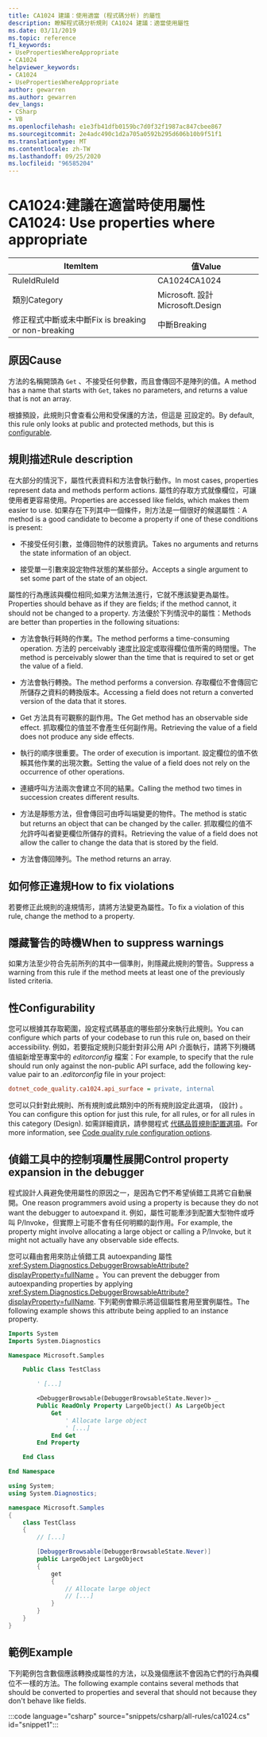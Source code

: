 ```yaml
---
title: CA1024 建議：使用適當 (程式碼分析) 的屬性
description: 瞭解程式碼分析規則 CA1024 建議：適當使用屬性
ms.date: 03/11/2019
ms.topic: reference
f1_keywords:
- UsePropertiesWhereAppropriate
- CA1024
helpviewer_keywords:
- CA1024
- UsePropertiesWhereAppropriate
author: gewarren
ms.author: gewarren
dev_langs:
- CSharp
- VB
ms.openlocfilehash: e1e3fb41dfb0159bc7d0f32f1987ac847cbee867
ms.sourcegitcommit: 2e4adc490c1d2a705a0592b295d606b10b9f51f1
ms.translationtype: MT
ms.contentlocale: zh-TW
ms.lasthandoff: 09/25/2020
ms.locfileid: "96585204"
---
```

# <a name="ca1024-use-properties-where-appropriate"></a><span data-ttu-id="d48b0-103">CA1024:建議在適當時使用屬性</span><span class="sxs-lookup"><span data-stu-id="d48b0-103">CA1024: Use properties where appropriate</span></span>

| <span data-ttu-id="d48b0-104">Item</span><span class="sxs-lookup"><span data-stu-id="d48b0-104">Item</span></span>                                     | <span data-ttu-id="d48b0-105">值</span><span class="sxs-lookup"><span data-stu-id="d48b0-105">Value</span></span>            |
|------------------------------------------|------------------|
| <span data-ttu-id="d48b0-106">RuleId</span><span class="sxs-lookup"><span data-stu-id="d48b0-106">RuleId</span></span>                                   | <span data-ttu-id="d48b0-107">CA1024</span><span class="sxs-lookup"><span data-stu-id="d48b0-107">CA1024</span></span>           |
| <span data-ttu-id="d48b0-108">類別</span><span class="sxs-lookup"><span data-stu-id="d48b0-108">Category</span></span>                                 | <span data-ttu-id="d48b0-109">Microsoft. 設計</span><span class="sxs-lookup"><span data-stu-id="d48b0-109">Microsoft.Design</span></span> |
| <span data-ttu-id="d48b0-110">修正程式中斷或未中斷</span><span class="sxs-lookup"><span data-stu-id="d48b0-110">Fix is breaking or non-breaking</span></span> | <span data-ttu-id="d48b0-111">中斷</span><span class="sxs-lookup"><span data-stu-id="d48b0-111">Breaking</span></span>         |

## <a name="cause"></a><span data-ttu-id="d48b0-112">原因</span><span class="sxs-lookup"><span data-stu-id="d48b0-112">Cause</span></span>

<span data-ttu-id="d48b0-113">方法的名稱開頭為 `Get` 、不接受任何參數，而且會傳回不是陣列的值。</span><span class="sxs-lookup"><span data-stu-id="d48b0-113">A method has a name that starts with `Get`, takes no parameters, and returns a value that is not an array.</span></span>

<span data-ttu-id="d48b0-114">根據預設，此規則只會查看公用和受保護的方法，但這是 [可](#configurability)設定的。</span><span class="sxs-lookup"><span data-stu-id="d48b0-114">By default, this rule only looks at public and protected methods, but this is [configurable](#configurability).</span></span>

## <a name="rule-description"></a><span data-ttu-id="d48b0-115">規則描述</span><span class="sxs-lookup"><span data-stu-id="d48b0-115">Rule description</span></span>

<span data-ttu-id="d48b0-116">在大部分的情況下，屬性代表資料和方法會執行動作。</span><span class="sxs-lookup"><span data-stu-id="d48b0-116">In most cases, properties represent data and methods perform actions.</span></span> <span data-ttu-id="d48b0-117">屬性的存取方式就像欄位，可讓使用者更容易使用。</span><span class="sxs-lookup"><span data-stu-id="d48b0-117">Properties are accessed like fields, which makes them easier to use.</span></span> <span data-ttu-id="d48b0-118">如果存在下列其中一個條件，則方法是一個很好的候選屬性：</span><span class="sxs-lookup"><span data-stu-id="d48b0-118">A method is a good candidate to become a property if one of these conditions is present:</span></span>

- <span data-ttu-id="d48b0-119">不接受任何引數，並傳回物件的狀態資訊。</span><span class="sxs-lookup"><span data-stu-id="d48b0-119">Takes no arguments and returns the state information of an object.</span></span>

- <span data-ttu-id="d48b0-120">接受單一引數來設定物件狀態的某些部分。</span><span class="sxs-lookup"><span data-stu-id="d48b0-120">Accepts a single argument to set some part of the state of an object.</span></span>

<span data-ttu-id="d48b0-121">屬性的行為應該與欄位相同;如果方法無法進行，它就不應該變更為屬性。</span><span class="sxs-lookup"><span data-stu-id="d48b0-121">Properties should behave as if they are fields; if the method cannot, it should not be changed to a property.</span></span> <span data-ttu-id="d48b0-122">方法優於下列情況中的屬性：</span><span class="sxs-lookup"><span data-stu-id="d48b0-122">Methods are better than properties in the following situations:</span></span>

- <span data-ttu-id="d48b0-123">方法會執行耗時的作業。</span><span class="sxs-lookup"><span data-stu-id="d48b0-123">The method performs a time-consuming operation.</span></span> <span data-ttu-id="d48b0-124">方法的 perceivably 速度比設定或取得欄位值所需的時間慢。</span><span class="sxs-lookup"><span data-stu-id="d48b0-124">The method is perceivably slower than the time that is required to set or get the value of a field.</span></span>

- <span data-ttu-id="d48b0-125">方法會執行轉換。</span><span class="sxs-lookup"><span data-stu-id="d48b0-125">The method performs a conversion.</span></span> <span data-ttu-id="d48b0-126">存取欄位不會傳回它所儲存之資料的轉換版本。</span><span class="sxs-lookup"><span data-stu-id="d48b0-126">Accessing a field does not return a converted version of the data that it stores.</span></span>

- <span data-ttu-id="d48b0-127">Get 方法具有可觀察的副作用。</span><span class="sxs-lookup"><span data-stu-id="d48b0-127">The Get method has an observable side effect.</span></span> <span data-ttu-id="d48b0-128">抓取欄位的值並不會產生任何副作用。</span><span class="sxs-lookup"><span data-stu-id="d48b0-128">Retrieving the value of a field does not produce any side effects.</span></span>

- <span data-ttu-id="d48b0-129">執行的順序很重要。</span><span class="sxs-lookup"><span data-stu-id="d48b0-129">The order of execution is important.</span></span> <span data-ttu-id="d48b0-130">設定欄位的值不依賴其他作業的出現次數。</span><span class="sxs-lookup"><span data-stu-id="d48b0-130">Setting the value of a field does not rely on the occurrence of other operations.</span></span>

- <span data-ttu-id="d48b0-131">連續呼叫方法兩次會建立不同的結果。</span><span class="sxs-lookup"><span data-stu-id="d48b0-131">Calling the method two times in succession creates different results.</span></span>

- <span data-ttu-id="d48b0-132">方法是靜態方法，但會傳回可由呼叫端變更的物件。</span><span class="sxs-lookup"><span data-stu-id="d48b0-132">The method is static but returns an object that can be changed by the caller.</span></span> <span data-ttu-id="d48b0-133">抓取欄位的值不允許呼叫者變更欄位所儲存的資料。</span><span class="sxs-lookup"><span data-stu-id="d48b0-133">Retrieving the value of a field does not allow the caller to change the data that is stored by the field.</span></span>

- <span data-ttu-id="d48b0-134">方法會傳回陣列。</span><span class="sxs-lookup"><span data-stu-id="d48b0-134">The method returns an array.</span></span>

## <a name="how-to-fix-violations"></a><span data-ttu-id="d48b0-135">如何修正違規</span><span class="sxs-lookup"><span data-stu-id="d48b0-135">How to fix violations</span></span>

<span data-ttu-id="d48b0-136">若要修正此規則的違規情形，請將方法變更為屬性。</span><span class="sxs-lookup"><span data-stu-id="d48b0-136">To fix a violation of this rule, change the method to a property.</span></span>

## <a name="when-to-suppress-warnings"></a><span data-ttu-id="d48b0-137">隱藏警告的時機</span><span class="sxs-lookup"><span data-stu-id="d48b0-137">When to suppress warnings</span></span>

<span data-ttu-id="d48b0-138">如果方法至少符合先前所列的其中一個準則，則隱藏此規則的警告。</span><span class="sxs-lookup"><span data-stu-id="d48b0-138">Suppress a warning from this rule if the method meets at least one of the previously listed criteria.</span></span>

## <a name="configurability"></a><span data-ttu-id="d48b0-139">性</span><span class="sxs-lookup"><span data-stu-id="d48b0-139">Configurability</span></span>

<span data-ttu-id="d48b0-140">您可以根據其存取範圍，設定程式碼基底的哪些部分來執行此規則。</span><span class="sxs-lookup"><span data-stu-id="d48b0-140">You can configure which parts of your codebase to run this rule on, based on their accessibility.</span></span> <span data-ttu-id="d48b0-141">例如，若要指定規則只能針對非公用 API 介面執行，請將下列機碼值組新增至專案中的 *editorconfig* 檔案：</span><span class="sxs-lookup"><span data-stu-id="d48b0-141">For example, to specify that the rule should run only against the non-public API surface, add the following key-value pair to an *.editorconfig* file in your project:</span></span>

```ini
dotnet_code_quality.ca1024.api_surface = private, internal
```

<span data-ttu-id="d48b0-142">您可以只針對此規則、所有規則或此類別中的所有規則設定此選項， (設計) 。</span><span class="sxs-lookup"><span data-stu-id="d48b0-142">You can configure this option for just this rule, for all rules, or for all rules in this category (Design).</span></span> <span data-ttu-id="d48b0-143">如需詳細資訊，請參閱程式 [代碼品質規則配置選項](../code-quality-rule-options.md)。</span><span class="sxs-lookup"><span data-stu-id="d48b0-143">For more information, see [Code quality rule configuration options](../code-quality-rule-options.md).</span></span>

## <a name="control-property-expansion-in-the-debugger"></a><span data-ttu-id="d48b0-144">偵錯工具中的控制項屬性展開</span><span class="sxs-lookup"><span data-stu-id="d48b0-144">Control property expansion in the debugger</span></span>

<span data-ttu-id="d48b0-145">程式設計人員避免使用屬性的原因之一，是因為它們不希望偵錯工具將它自動展開。</span><span class="sxs-lookup"><span data-stu-id="d48b0-145">One reason programmers avoid using a property is because they do not want the debugger to autoexpand it.</span></span> <span data-ttu-id="d48b0-146">例如，屬性可能牽涉到配置大型物件或呼叫 P/Invoke，但實際上可能不會有任何明顯的副作用。</span><span class="sxs-lookup"><span data-stu-id="d48b0-146">For example, the property might involve allocating a large object or calling a P/Invoke, but it might not actually have any observable side effects.</span></span>

<span data-ttu-id="d48b0-147">您可以藉由套用來防止偵錯工具 autoexpanding 屬性 <xref:System.Diagnostics.DebuggerBrowsableAttribute?displayProperty=fullName> 。</span><span class="sxs-lookup"><span data-stu-id="d48b0-147">You can prevent the debugger from autoexpanding properties by applying <xref:System.Diagnostics.DebuggerBrowsableAttribute?displayProperty=fullName>.</span></span> <span data-ttu-id="d48b0-148">下列範例會顯示將這個屬性套用至實例屬性。</span><span class="sxs-lookup"><span data-stu-id="d48b0-148">The following example shows this attribute being applied to an instance property.</span></span>

```vb
Imports System
Imports System.Diagnostics

Namespace Microsoft.Samples

    Public Class TestClass

        ' [...]

        <DebuggerBrowsable(DebuggerBrowsableState.Never)> _
        Public ReadOnly Property LargeObject() As LargeObject
            Get
                ' Allocate large object
                ' [...]
            End Get
        End Property

    End Class

End Namespace
```

```csharp
using System;
using System.Diagnostics;

namespace Microsoft.Samples
{
    class TestClass
    {
        // [...]

        [DebuggerBrowsable(DebuggerBrowsableState.Never)]
        public LargeObject LargeObject
        {
            get
            {
                // Allocate large object
                // [...]
            }
        }
    }
}
```

## <a name="example"></a><span data-ttu-id="d48b0-149">範例</span><span class="sxs-lookup"><span data-stu-id="d48b0-149">Example</span></span>

<span data-ttu-id="d48b0-150">下列範例包含數個應該轉換成屬性的方法，以及幾個應該不會因為它們的行為與欄位不一樣的方法。</span><span class="sxs-lookup"><span data-stu-id="d48b0-150">The following example contains several methods that should be converted to properties and several that should not because they don't behave like fields.</span></span>

:::code language="csharp" source="snippets/csharp/all-rules/ca1024.cs" id="snippet1":::
